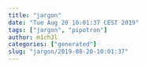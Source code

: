 ```yaml
---
title: "jargon"
date: "Tue Aug 20 10:01:37 CEST 2019"
tags: ["jargon", "pipotron"]
author: m1ch3l
categories: ["generated"]
slug: "jargon/2019-08-20-10:01:37"
---
```



